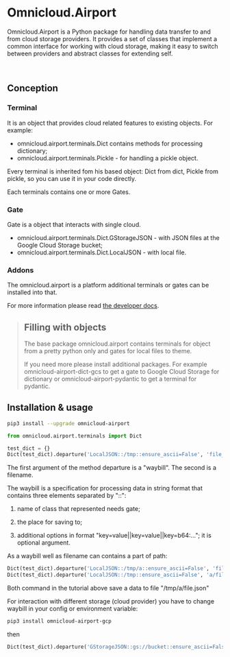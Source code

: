 
# Omnicloud.Airport


Omnicloud.Airport is a Python package for handling data transfer to and from cloud storage providers. It provides a set of classes that implement a common interface for working with cloud storage, making it easy to switch between providers and abstract classes for extending self.

<br/>


## Conception

### Terminal

It is an object that provides cloud related features to existing objects. For example:

- omnicloud.airport.terminals.Dict contains methods for processing dictionary;
- omnicloud.airport.terminals.Pickle - for handling a pickle object.

Every terminal is inherited fom his based object: Dict from dict, Pickle from pickle, so
you can use it in your code directly.

Each terminals contains one or more Gates.


### Gate

Gate is a object that interacts with single cloud.

- omnicloud.airport.terminals.Dict.GStorageJSON - with JSON files at the Google Cloud
Storage bucket;
- omnicloud.airport.terminals.Dict.LocalJSON - with local file.


### Addons

The omnicloud.airport is a platform additional terminals or gates can be installed
into that.

For more information please read [the developer docs](https://docs.omnicloud.world/projects/py-airport/development).


> ## Filling with objects
>
> The base package omnicloud.airport contains terminals for object from a pretty python only and gates for local files to theme.
>
> If you need more please install additional packages. For example omnicloud-airport-dict-gcs
> to get a gate to Google Cloud Storage for dictionary or omnicloud-airport-pydantic to get a
> terminal for pydantic.


## Installation & usage

```bash linenums="1"
pip3 install --upgrade omnicloud-airport
```

```py linenum=1
from omnicloud.airport.terminals import Dict

test_dict = {}
Dict(test_dict).departure('LocalJSON::/tmp::ensure_ascii=False', 'file_name.json')
```

The first argument of the method departure is a "waybill". The second is a filename.

The waybill is a specification for processing data in string format that contains three elements
separated by "::":

1) name of class that represented needs gate;

2) the place for saving to;

3) additional options in format "key=value||key=value||key=b64:..."; it is optional argument.


As a waybill well as filename can contains a part of path:

```py
Dict(test_dict).departure('LocalJSON::/tmp/a::ensure_ascii=False', 'file.json')
Dict(test_dict).departure('LocalJSON::/tmp::ensure_ascii=False', 'a/file.json')
```

Both command in the tutorial above save a data to file "/tmp/a/file.json"

For interaction with different storage (cloud provider) you have to change waybill in your config
or environment variable:

```bash
pip3 install omnicloud-airport-gcp
```

then

```py
Dict(test_dict).departure('GStorageJSON::gs://bucket::ensure_ascii=False||key_file=...', 'a/file.json')
```
